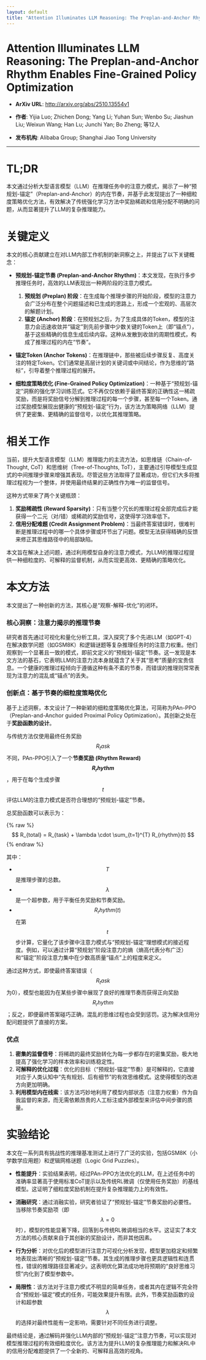 ```yaml
---
layout: default
title: "Attention Illuminates LLM Reasoning: The Preplan-and-Anchor Rhythm Enables Fine-Grained Policy Optimization"
---
```


# Attention Illuminates LLM Reasoning: The Preplan-and-Anchor Rhythm Enables Fine-Grained Policy Optimization

- **ArXiv URL**: http://arxiv.org/abs/2510.13554v1

- **作者**: Yijia Luo; Zhichen Dong; Yang Li; Yuhan Sun; Wenbo Su; Jiashun Liu; Weixun Wang; Han Lu; Junchi Yan; Bo Zheng; 等12人

- **发布机构**: Alibaba Group; Shanghai Jiao Tong University

---

# TL;DR
本文通过分析大型语言模型（LLM）在推理任务中的注意力模式，揭示了一种“预规划-锚定”（Preplan-and-Anchor）的内在节奏，并基于此发现提出了一种细粒度策略优化方法，有效解决了传统强化学习方法中奖励稀疏和信用分配不明确的问题，从而显著提升了LLM的复杂推理能力。

# 关键定义
本文的核心贡献建立在对LLM内部工作机制的新洞察之上，并提出了以下关键概念：

*   **预规划-锚定节奏 (Preplan-and-Anchor Rhythm)**：本文发现，在执行多步推理任务时，高效的LLM表现出一种两阶段的注意力模式。
    1.  **预规划 (Preplan) 阶段**：在生成每个推理步骤的开始阶段，模型的注意力会广泛分布在整个问题描述和已生成的思路上，形成一个宏观的、高层次的解题计划。
    2.  **锚定 (Anchor) 阶段**：在预规划之后，为了生成具体的Token，模型的注意力会迅速收敛并“锚定”到先前步骤中少数关键的Token上（即“锚点”），基于这些精确的信息生成后续内容。这种从发散到收敛的周期性模式，构成了推理过程的内在“节奏”。

*   **锚定Token (Anchor Tokens)**：在推理链中，那些被后续步骤反复、高度关注的特定Token。它们通常是高层计划的关键词或中间结论，作为思维的“路标”，引导着整个推理过程的展开。

*   **细粒度策略优化 (Fine-Grained Policy Optimization)**：一种基于“预规划-锚定”洞察的强化学习训练范式。它不再仅仅依赖于最终答案的正确性这一稀疏奖励，而是将奖励信号分解到推理过程的每一个步骤，甚至每一个Token。通过奖励模型展现出健康的“预规划-锚定”行为，该方法为策略网络（LLM）提供了更密集、更精确的监督信号，以优化其推理策略。

# 相关工作
当前，提升大型语言模型（LLM）推理能力的主流方法，如思维链（Chain-of-Thought, CoT）和思维树（Tree-of-Thoughts, ToT），主要通过引导模型生成显式的中间推理步骤来增强其表现。尽管这些方法取得了显著成功，但它们大多将推理过程视为一个整体，并使用最终结果的正确性作为唯一的监督信号。

这种方式带来了两个关键瓶颈：
1.  **奖励稀疏性 (Reward Sparsity)**：只有当整个冗长的推理过程全部完成后才能获得一个二元（对/错）或稀疏的奖励信号，这使得学习效率低下。
2.  **信用分配难题 (Credit Assignment Problem)**：当最终答案错误时，很难判断是推理过程中的哪一个具体步骤或环节出了问题。模型无法获得精确的反馈来修正其思维路径中的局部缺陷。

本文旨在解决上述问题，通过利用模型自身的注意力模式，为LLM的推理过程提供一种细粒度的、可解释的监督机制，从而实现更高效、更精确的策略优化。

# 本文方法
本文提出了一种创新的方法，其核心是“观察-解释-优化”的闭环。

### 核心洞察：注意力揭示的推理节奏

研究者首先通过可视化和量化分析工具，深入探究了多个先进LLM（如GPT-4）在解决数学问题（如GSM8K）和逻辑谜题等复杂推理任务时的注意力权重。他们观察到一个显著且一致的模式，即前文定义的“预规划-锚定”节奏。这一发现是本文方法的基石，它表明LLM的注意力流本身就蕴含了关于其“思考”质量的宝贵信息。一个健康的推理过程倾向于遵循这种有条不紊的节奏，而错误的推理则常常表现为注意力的混乱或“锚点”的丢失。

### 创新点：基于节奏的细粒度策略优化

基于上述洞察，本文设计了一种新颖的细粒度策略优化算法，可简称为PAn-PPO（Preplan-and-Anchor guided Proximal Policy Optimization）。其创新之处在于**奖励函数的设计**。

与传统方法仅使用最终任务奖励 $$R_task$$ 不同，PAn-PPO引入了一个**节奏奖励 (Rhythm Reward) $$R_rhythm$$**，用于在每个生成步骤 $$t$$ 评估LLM的注意力模式是否符合理想的“预规划-锚定”节奏。

总奖励函数可以表示为：


{% raw %}$$
R_{total} = R_{task} + \lambda \cdot \sum_{t=1}^{T} R_{rhythm}(t)
$${% endraw %}


其中：
*   $$T$$ 是推理步骤的总数。
*   $$λ$$ 是一个超参数，用于平衡任务奖励和节奏奖励。
*   $$R_rhythm(t)$$ 在第 $$t$$ 步计算，它量化了该步骤中注意力模式与“预规划-锚定”理想模式的接近程度。例如，可以通过计算“预规划”阶段注意力的熵（熵高代表分布广泛）和“锚定”阶段注意力集中在少数高质量“锚点”上的程度来定义。

通过这种方式，即使最终答案错误（$$R_task$$ 为0），模型也能因为在某些步骤中展现了良好的推理节奏而获得正向奖励 $$R_rhythm$$；反之，即便最终答案碰巧正确，混乱的思维过程也会受到惩罚。这为解决信用分配问题提供了直接的方案。

### 优点
1.  **密集的监督信号**：将稀疏的最终奖励转化为每一步都存在的密集奖励，极大地提高了强化学习的样本效率和训练稳定性。
2.  **可解释的优化过程**：优化的目标（“预规划-锚定”节奏）是可解释的，它直接对应于人类认知中“先有规划、后有细节”的有效思维模式。这使得模型的改进方向更加明确。
3.  **利用模型内在线索**：该方法巧妙地利用了模型内部状态（注意力权重）作为自我监督的来源，而无需依赖昂贵的人工标注或外部模型来评估中间步骤的质量。

# 实验结论
本文在一系列具有挑战性的推理基准测试上进行了广泛的实验，包括GSM8K（小学数学应用题）和逻辑网格谜题（Logic Grid Puzzles）。

*   **性能提升**：实验结果表明，经过PAn-PPO方法优化的LLM，在上述任务中的准确率显著高于使用标准CoT提示以及传统RL微调（仅使用任务奖励）的基线模型。这证明了细粒度奖励机制在提升复杂推理能力上的有效性。

*   **消融研究**：通过消融实验，研究者验证了“预规划-锚定”节奏奖励的必要性。当移除节奏奖励项（即 $$λ=0$$ 时），模型的性能显著下降，回落到与传统RL微调相当的水平。这证实了本文方法的核心贡献来自于其创新的奖励设计，而非其他因素。

*   **行为分析**：对优化后的模型进行注意力可视化分析发现，模型更加稳定和频繁地表现出清晰的“预规划-锚定”节奏。其生成的推理步骤也更具逻辑性和连贯性，错误的推理路径显著减少。这表明优化算法成功地将预期的“良好思维习惯”内化到了模型参数中。

*   **局限性**：该方法对于注意力模式不明显的简单任务，或者其内在逻辑不完全符合“预规划-锚定”模式的任务，可能效果提升有限。此外，节奏奖励函数的设计和超参数 $$λ$$ 的选择对最终性能有一定影响，需要针对不同任务进行调整。

最终结论是，通过解码并强化LLM内部的“预规划-锚定”注意力节奏，可以实现对模型推理过程的有效细粒度优化。该方法为提升LLM的复杂推理能力和解决RL中的信用分配难题提供了一个全新的、可解释且高效的视角。